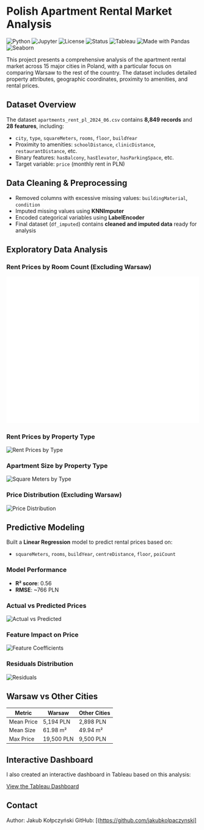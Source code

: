 # Polish Apartment Rental Market Analysis

![Python](https://img.shields.io/badge/Python-3.10-blue?logo=python)
![Jupyter](https://img.shields.io/badge/Jupyter-Notebook-orange?logo=jupyter)
![License](https://img.shields.io/badge/License-MIT-green)
![Status](https://img.shields.io/badge/Project-Active-brightgreen)
![Tableau](https://img.shields.io/badge/Tableau-Dashboard-blueviolet?logo=tableau)
![Made with Pandas](https://img.shields.io/badge/Made%20with-Pandas-150458?logo=pandas)
![Seaborn](https://img.shields.io/badge/Visualization-Seaborn-44BFC8?logo=seaborn)

This project presents a comprehensive analysis of the apartment rental market across 15 major cities in Poland, with a particular focus on comparing Warsaw to the rest of the country. The dataset includes detailed property attributes, geographic coordinates, proximity to amenities, and rental prices.

## Dataset Overview

The dataset `apartments_rent_pl_2024_06.csv` contains **8,849 records** and **28 features**, including:

- `city`, `type`, `squareMeters`, `rooms`, `floor`, `buildYear`
- Proximity to amenities: `schoolDistance`, `clinicDistance`, `restaurantDistance`, etc.
- Binary features: `hasBalcony`, `hasElevator`, `hasParkingSpace`, etc.
- Target variable: `price` (monthly rent in PLN)

## Data Cleaning & Preprocessing

- Removed columns with excessive missing values: `buildingMaterial`, `condition`
- Imputed missing values using **KNNImputer**
- Encoded categorical variables using **LabelEncoder**
- Final dataset (`df_imputed`) contains **cleaned and imputed data** ready for analysis

## Exploratory Data Analysis

### Rent Prices by Room Count (Excluding Warsaw)

![Rent Prices by Rooms](rent_by_rooms.png)

### Rent Prices by Property Type

![Rent Prices by Type](plots/rent_by_type.png)

### Apartment Size by Property Type

![Square Meters by Type](plots/size_by_type.png)

### Price Distribution (Excluding Warsaw)

![Price Distribution](plots/price_distribution.png)

## Predictive Modeling

Built a **Linear Regression** model to predict rental prices based on:

- `squareMeters`, `rooms`, `buildYear`, `centreDistance`, `floor`, `poiCount`

### Model Performance

- **R² score**: 0.56
- **RMSE**: ~766 PLN

### Actual vs Predicted Prices

![Actual vs Predicted](plots/actual_vs_predicted.png)

### Feature Impact on Price

![Feature Coefficients](plots/feature_impact.png)

### Residuals Distribution

![Residuals](plots/residuals.png)

## Warsaw vs Other Cities

| Metric        | Warsaw         | Other Cities    |
|---------------|----------------|-----------------|
| Mean Price    | 5,194 PLN      | 2,898 PLN       |
| Mean Size     | 61.98 m²       | 49.94 m²        |
| Max Price     | 19,500 PLN     | 9,500 PLN       |

## Interactive Dashboard

I also created an interactive dashboard in Tableau based on this analysis:

[View the Tableau Dashboard](https://public.tableau.com/app/profile/jakub.ko.paczy.ski/viz/ApartmentRentalMarket/Dashboard1)

## Contact
Author: Jakub Kołpczyński  GitHub: [(https://github.com/jakubkolpaczynski]
